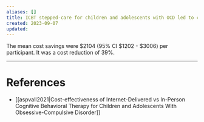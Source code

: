 ```yaml
---
aliases: []
title: ICBT stepped-care for children and adolescents with OCD led to cost savings of $2104 compared to face-to-face CBT
created: 2023-09-07
updated:
---
```

The mean cost savings were $2104 (95% CI $1202 - $3006) per participant. It was a cost reduction of 39%.

---
# References
* [[aspvall2021|Cost-effectiveness of Internet-Delivered vs In-Person Cognitive Behavioral Therapy for Children and Adolescents With Obsessive-Compulsive Disorder]]